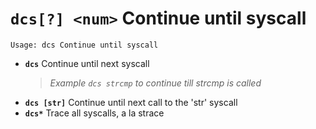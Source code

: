 <!-- TITLE: dcs -->

#  **`dcs[?] <num>`** Continue until syscall


```text
Usage: dcs Continue until syscall
```


- **`dcs`** Continue until next syscall
   > _Example `dcs strcmp` to continue till strcmp is called_ 
- **`dcs [str]`** Continue until next call to the 'str' syscall
- **`dcs*`** Trace all syscalls, a la strace